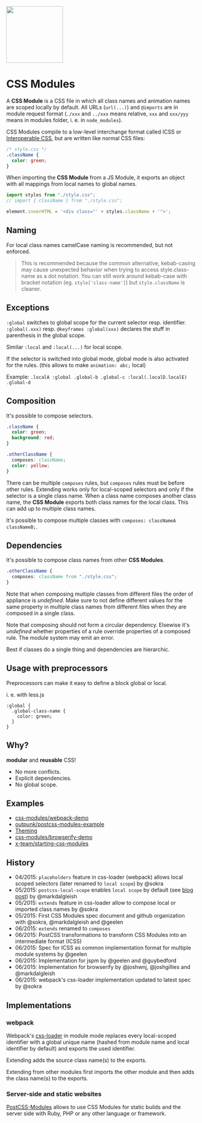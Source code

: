 <img src="https://raw.githubusercontent.com/css-modules/logos/master/css-modules-logo.png" width="150" height="150" />

# CSS Modules

A **CSS Module** is a CSS file in which all class names and animation names are scoped locally by default. All URLs (`url(...)`) and `@imports` are in module request format (`./xxx` and `../xxx` means relative, `xxx` and `xxx/yyy` means in modules folder, i. e. in `node_modules`).

CSS Modules compile to a low-level interchange format called ICSS or [Interoperable CSS](https://github.com/css-modules/icss), but are written like normal CSS files:

``` css
/* style.css */
.className {
  color: green;
}
```

When importing the **CSS Module** from a JS Module, it exports an object with all mappings from local names to global names.

``` js
import styles from "./style.css";
// import { className } from "./style.css";

element.innerHTML = '<div class="' + styles.className + '">';
```

## Naming

For local class names camelCase naming is recommended, but not enforced.

> This is recommended because the common alternative, kebab-casing may cause unexpected behavior when trying to access style.class-name as a dot notation. You can still work around kebab-case with bracket notation (eg. `style['class-name']`) but `style.className` is cleaner.

## Exceptions

`:global` switches to global scope for the current selector resp. identifier. `:global(.xxx)` resp. `@keyframes :global(xxx)` declares the stuff in parenthesis in the global scope.

Similar `:local` and `:local(...)` for local scope.

If the selector is switched into global mode, global mode is also activated for the rules. (this allows to make `animation: abc;` local)

Example: `.localA :global .global-b .global-c :local(.localD.localE) .global-d`

## Composition

It's possible to compose selectors.

``` css
.className {
  color: green;
  background: red;
}

.otherClassName {
  composes: className;
  color: yellow;
}
```

There can be multiple `composes` rules, but `composes` rules must be before other rules. Extending works only for local-scoped selectors and only if the selector is a single class name. When a class name composes another class name, the **CSS Module** exports both class names for the local class. This can add up to multiple class names.

It's possible to compose multiple classes with `composes: classNameA classNameB;`.

## Dependencies

It's possible to compose class names from other **CSS Modules**.

``` css
.otherClassName {
  composes: className from "./style.css";
}
```

Note that when composing multiple classes from different files the order of appliance is *undefined*. Make sure to not define different values for the same property in multiple class names from different files when they are composed in a single class.

Note that composing should not form a circular dependency. Elsewise it's *undefined* whether properties of a rule override properties of a composed rule. The module system may emit an error.

Best if classes do a single thing and dependencies are hierarchic.


## Usage with preprocessors

Preprocessors can make it easy to define a block global or local.

i. e. with less.js

``` less
:global {
  .global-class-name {
    color: green;
  }
}
```

## Why?

**modular** and **reusable** CSS!

* No more conflicts.
* Explicit dependencies.
* No global scope.

## Examples

* [css-modules/webpack-demo](https://github.com/css-modules/webpack-demo)
* [outpunk/postcss-modules-example](https://github.com/outpunk/postcss-modules-example)
* [Theming](docs/theming.md)
* [css-modules/browserify-demo](https://github.com/css-modules/browserify-demo)
* [x-team/starting-css-modules](https://github.com/x-team/starting-css-modules)

## History

* 04/2015: `placeholders` feature in css-loader (webpack) allows local scoped selectors (later renamed to `local scope`) by @sokra
* 05/2015: `postcss-local-scope` enables `local scope` by default (see [blog post](https://medium.com/seek-ui-engineering/the-end-of-global-css-90d2a4a06284)) by @markdalgleish
* 05/2015: `extends` feature in css-loader allow to compose local or imported class names by @sokra
* 05/2015: First CSS Modules spec document and github organization with @sokra, @markdalgleish and @geelen
* 06/2015: `extends` renamed to `composes`
* 06/2015: PostCSS transformations to transform CSS Modules into an intermediate format (ICSS)
* 06/2015: Spec for ICSS as common implementation format for multiple module systems by @geelen
* 06/2015: Implementation for jspm by @geelen and @guybedford
* 06/2015: Implementation for browserify by @joshwnj, @joshgillies and @markdalgleish
* 06/2015: webpack's css-loader implementation  updated to latest spec by @sokra


## Implementations

### webpack

Webpack's [css-loader](https://github.com/webpack/css-loader) in module mode replaces every local-scoped identifier with a global unique name (hashed from module name and local identifier by default) and exports the used identifier.

Extending adds the source class name(s) to the exports.

Extending from other modules first imports the other module and then adds the class name(s) to the exports.

### Server-side and static websites

[PostCSS-Modules](https://github.com/outpunk/postcss-modules) allows to use CSS Modules for static builds and the server side with Ruby, PHP or any other language or framework.
